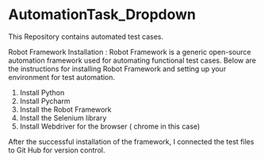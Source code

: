 # AutomationTask_Dropdown
This Repository contains automated test cases.








Robot Framework Installation :
Robot Framework is a generic open-source automation framework used for automating functional test cases. 
Below are the instructions for installing Robot Framework and setting up your environment for test automation.
1. Install Python 
2. Install Pycharm
3. Install the Robot Framework
4. Install the Selenium library
5. Install Webdriver for the browser ( chrome in this case)

After the successful installation of the framework, I connected the test files to Git Hub for version control.

   


